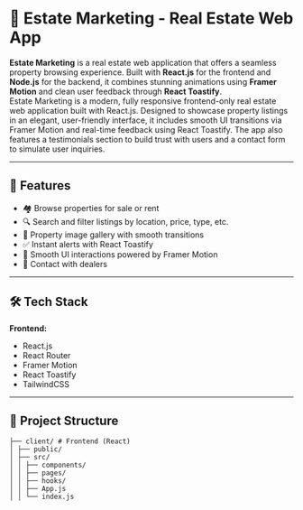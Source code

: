 # 🏡 Estate Marketing - Real Estate Web App

**Estate Marketing** is a real estate web application that offers a seamless property browsing experience. Built with **React.js** for the frontend and **Node.js** for the backend, it combines stunning animations using **Framer Motion** and clean user feedback through **React Toastify**. <br>
Estate Marketing is a modern, fully responsive frontend-only real estate web application built with React.js. Designed to showcase property listings in an elegant, user-friendly interface, it includes smooth UI transitions via Framer Motion and real-time feedback using React Toastify. The app also features a testimonials section to build trust with users and a contact form to simulate user inquiries.

---

## 🚀 Features

- 🏘️ Browse properties for sale or rent
- 🔍 Search and filter listings by location, price, type, etc.
- 📸 Property image gallery with smooth transitions
- ✅ Instant alerts with React Toastify
- 🎨 Smooth UI interactions powered by Framer Motion
- 🤵 Contact with dealers

---

## 🛠 Tech Stack

**Frontend:**
- React.js
- React Router
- Framer Motion
- React Toastify
- TailwindCSS

---

## 📁 Project Structure
```
├── client/ # Frontend (React)
│ ├── public/
│ ├── src/
│ │ ├── components/
│ │ ├── pages/
│ │ ├── hooks/
│ │ ├── App.js
│ │ └── index.js
```

